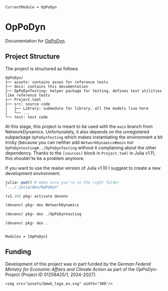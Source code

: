 ```@meta
CurrentModule = OpPoDyn
```

# OpPoDyn

Documentation for [OpPoDyn](https://github.com/JuliaEnergy/OpPoDyn.jl).

## Project Structure
The project is structured as follows

```
OpPoDyn/
├── assets: contains asses for reference tests
├── docs: contains this documentation
├── OpPoDynTesting: helper package for testing, defines test utilities like reference tests
├── Project.toml
├── src: source code
│   ├── Library: submodule for library, all the models live here
│   └── ...
└── test: test code
```
At this stage, this project is meant to be used with the `main` branch from NetworkDynamics.
Unfortunately, it also depends on the unregistered subpackage `OpPoDynTesting` which makes instantiating the environment a bit tricky (because you can neither add `NetworkDynamics#main` nor `OpPoDyntesting#../OpPoDynTesting` without it complaining about the other dependency.
Thanks to the `[sources]` block in `Project.toml` in Julia v1.11, this shouldn'te be a problem anymore.

If you want to use the realse version of Julia v1.10 I suggest to create a new development environment:

```julia
julia> pwd() # make sure you're in the right folder
".../.julia/dev/OpPoDyn"

(v1.10) pkg> activate devenv

(devenv) pkg> dev NetworkDynamics

(devenv) pkg> dev ./OpPoDyntesting

(devenv) pkg> dev .
```

```@index
```

```@autodocs
Modules = [OpPoDyn]
```

## Funding
Development of this project was in part funded by the *German Federal Ministry for Economic Affairs and Climate Action* as part of the *OpPoDyn*-Project (Project ID 01258425/1, 2024-2027).

```@raw html
<img src="assets/bmwk_logo_en.svg" width="300"/>
```
